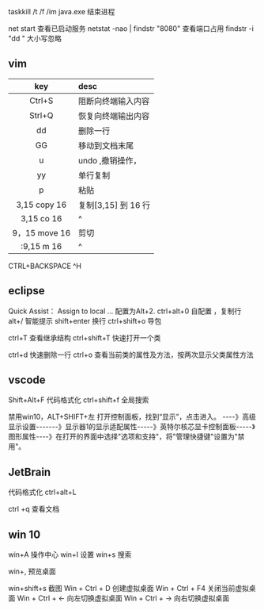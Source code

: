 
taskkill /t /f /im java.exe 结束进程

net start 查看已启动服务
netstat -nao | findstr "8080" 查看端口占用
findstr -i "dd " 大小写忽略




## vim



| key|desc|
|:--:|:--|
| Ctrl+S	|	阻断向终端输入内容
| Strl+Q	|	 恢复向终端输出内容
|	dd		|	删除一行
|	GG		|	移动到文档末尾
|	u 		| undo ,撤销操作，
| yy		|	单行复制
|	p		| 粘贴
|3,15 copy 16 	|	复制[3,15] 到 16 行<br/>
|3,15 co 16		|^
|9，15 move 16 	|	剪切
| :9,15 m 16 	|^


CTRL+BACKSPACE ^H




## eclipse

Quick Assist： Assign to local ... 配置为Alt+2.
ctrl+alt+0 自配置 ，复制行
alt+/ 智能提示
shift+enter 换行
ctrl+shift+o 导包

ctrl+T 查看继承结构
ctrl+shift+T 快速打开一个类

ctrl+d 快速删除一行
ctrl+o 查看当前类的属性及方法，按两次显示父类属性方法












## vscode

Shift+Alt+F 代码格式化
ctrl+shift+f 全局搜索



禁用win10，ALT+SHIFT+左 
打开控制面板，找到“显示”，点击进入。 ----》高级显示设置-------》显示器1的显示适配属性-----》英特尔核芯显卡控制面板-----》图形属性----》在打开的界面中选择"选项和支持"，将"管理快捷键"设置为"禁用"。

## JetBrain


代码格式化 ctrl+alt+L

ctrl +q 查看文档





## win 10

win+A 操作中心
win+I 设置
win+s 搜索

win+, 预览桌面

win+shift+s 截图
Win + Ctrl + D 创建虚拟桌面
Win + Ctrl + F4 关闭当前虚拟桌面
Win + Ctrl + ← 向左切换虚拟桌面
Win + Ctrl + → 向右切换虚拟桌面


